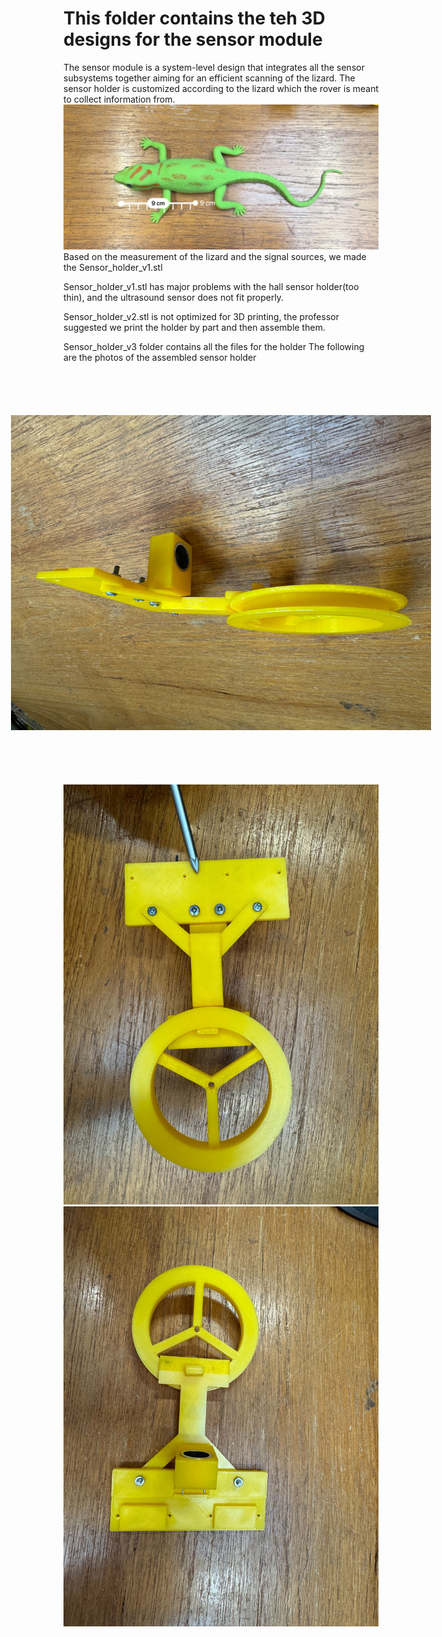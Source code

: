 # This folder contains the teh 3D designs for the sensor module

The sensor module is a system-level design that integrates all the sensor subsystems together aiming for an efficient scanning of the lizard.
The sensor holder is customized according to the lizard which the rover is meant to collect information from. 
![Rover_control_v1_webpage](../images/Lizard_measurement.jpg)
Based on the measurement of the lizard and the signal sources, we made the Sensor_holder_v1.stl

Sensor_holder_v1.stl has major problems with the hall sensor holder(too thin), and the ultrasound sensor does not fit properly.

Sensor_holder_v2.stl is not optimized for 3D printing, the professor suggested we print the holder by part and then assemble them.

Sensor_holder_v3 folder contains all the files for the holder
The following are the photos of the assembled sensor holder
<img src="../images/holder_side.jpg" style="transform: rotate(90deg);" alt="Side view of the holder">
![Rover_control_v1_webpage](../images/holder_top.jpg)
![Rover_control_v1_webpage](../images/holder_bottom.jpg)

